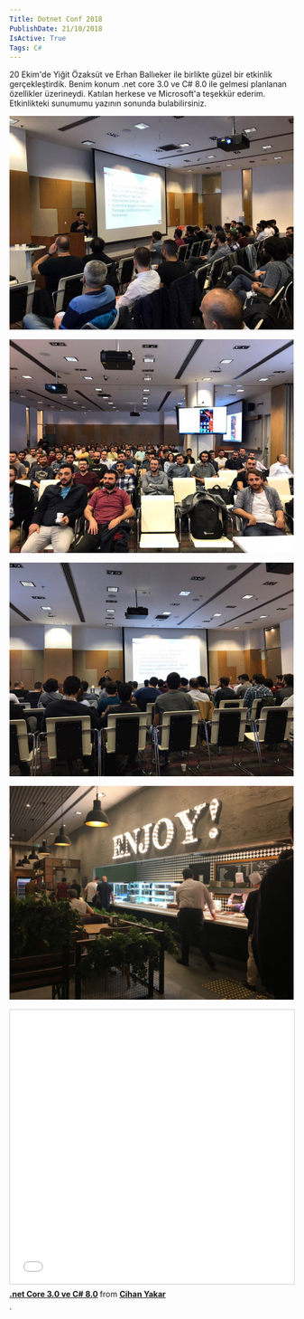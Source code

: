 ```yaml
---
Title: Dotnet Conf 2018
PublishDate: 21/10/2018
IsActive: True
Tags: C#
---
```


20 Ekim'de Yiğit Özaksüt ve Erhan Ballıeker ile birlikte güzel bir etkinlik gerçekleştirdik. Benim konum .net core 3.0 ve C# 8.0 ile gelmesi planlanan özellikler üzerineydi. Katılan herkese ve Microsoft'a teşekkür ederim. Etkinlikteki sunumumu yazının sonunda bulabilirsiniz. 


![conf1.jpg](media/Conf2018/conf1.jpg)

![conf2.jpg](media/Conf2018/conf2.jpg)

![conf3.jpg](media/Conf2018/conf3.jpg)

![conf4.jpg](media/Conf2018/conf4.jpg)


<iframe src="//www.slideshare.net/slideshow/embed_code/key/kZTLKg49Ngxaig" width="595" height="485" frameborder="0" marginwidth="0" marginheight="0" scrolling="no" style="border:1px solid #CCC; border-width:1px; margin-bottom:5px; max-width: 100%;" allowfullscreen> </iframe> <div style="margin-bottom:5px"> <strong> <a href="//www.slideshare.net/CihanYakar1/net-core-30-ve-c-80" title=".net Core 3.0 ve C# 8.0" target="_blank">.net Core 3.0 ve C# 8.0</a> </strong> from <strong><a href="https://www.slideshare.net/CihanYakar1" target="_blank">Cihan Yakar</a></strong> </div>
.
